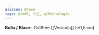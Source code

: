 ```yaml
---
aliases: Blase
tags: m/m09, f/🧴, a/Pathologie
---
```

**Bulla / Blase**:: Größere [[Vesicula]] (>0,5 cm)